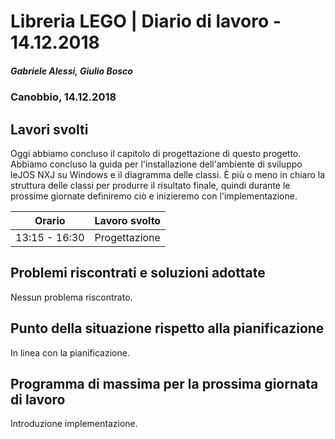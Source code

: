 # Libreria LEGO | Diario di lavoro - 14.12.2018
##### Gabriele Alessi, Giulio Bosco
### Canobbio, 14.12.2018

## Lavori svolti

Oggi abbiamo concluso il capitolo di progettazione di questo progetto. Abbiamo concluso la guida per l'installazione dell'ambiente di sviluppo leJOS NXJ su Windows e il diagramma delle classi. È più o meno in chiaro la struttura delle classi per produrre il risultato finale, quindi durante le prossime giornate definiremo ciò e inizieremo con l'implementazione.

|Orario        |Lavoro svolto					|
|--------------|------------------------------	|
|13:15 - 16:30 |Progettazione  |

##  Problemi riscontrati e soluzioni adottate
Nessun problema riscontrato.
##  Punto della situazione rispetto alla pianificazione
In linea con la pianificazione.
## Programma di massima per la prossima giornata di lavoro
Introduzione implementazione.